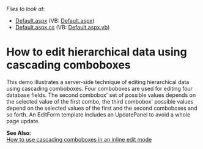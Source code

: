 <!-- default file list -->
*Files to look at*:

* [Default.aspx](./CS/MultiCombo/Default.aspx) (VB: [Default.aspx](./VB/MultiCombo/Default.aspx))
* [Default.aspx.cs](./CS/MultiCombo/Default.aspx.cs) (VB: [Default.aspx.vb](./VB/MultiCombo/Default.aspx.vb))
<!-- default file list end -->
# How to edit hierarchical data using cascading comboboxes


<p>This demo illustrates a server-side technique of editing hierarchical data using cascading comboboxes. Four comboboxes are used for editing four database fields. The second combobox' set of possible values depends on the selected value of the first combo, the third combobox' possible values depend on the selected values of the first and the second comboboxes and so forth. An EditForm template includes an UpdatePanel to avoid a whole page update.</p><p><strong>See Also:</strong><br />
<a href="https://www.devexpress.com/Support/Center/p/E1358">How to use cascading comboboxes in an inline edit mode</a></p>

<br/>


